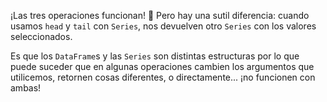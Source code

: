 ¡Las tres operaciones funcionan! 🎊 Pero hay una sutil diferencia: cuando usamos `head` y `tail` con `Series`, nos  devuelven otro `Series` con los valores seleccionados.

Es que los `DataFrame`s y las `Series` son distintas estructuras por lo que puede suceder que en algunas operaciones cambien los argumentos que utilicemos, retornen cosas diferentes, o directamente... ¡no funcionen con ambas!
